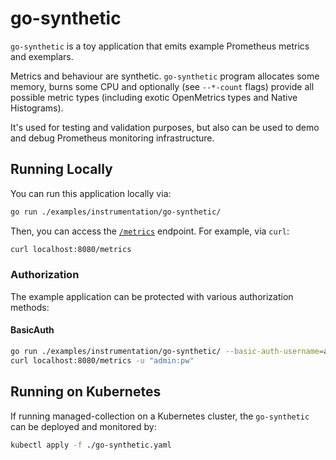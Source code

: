# go-synthetic

`go-synthetic` is a toy application that emits example Prometheus metrics and exemplars.

Metrics and behaviour are synthetic. `go-synthetic` program allocates some memory,
burns some CPU and optionally (see `--*-count` flags) provide all possible metric
types (including exotic OpenMetrics types and Native Histograms).

It's used for testing and validation purposes, but also can be used to demo and debug
Prometheus monitoring infrastructure.

## Running Locally

You can run this application locally via:

```bash
go run ./examples/instrumentation/go-synthetic/
```

Then, you can access the [`/metrics`](http://localhost:8080/metrics) endpoint. For example, via `curl`:

```bash
curl localhost:8080/metrics
```

### Authorization

The example application can be protected with various authorization methods:

#### BasicAuth

```bash
go run ./examples/instrumentation/go-synthetic/ --basic-auth-username=admin --basic-auth-password=pw
curl localhost:8080/metrics -u "admin:pw"
```

## Running on Kubernetes

If running managed-collection on a Kubernetes cluster, the `go-synthetic` can be
deployed and monitored by:

```bash
kubectl apply -f ./go-synthetic.yaml
```
